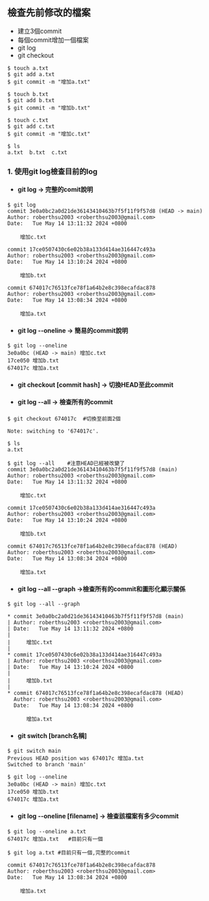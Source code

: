 ## 檢查先前修改的檔案
- 建立3個commit
- 每個commit增加一個檔案
- git log
- git checkout

```
$ touch a.txt
$ git add a.txt
$ git commit -m "增加a.txt"

$ touch b.txt
$ git add b.txt
$ git commit -m "增加b.txt"

$ touch c.txt
$ git add c.txt
$ git commit -m "增加c.txt"

$ ls
a.txt  b.txt  c.txt
```

### 1. 使用git log檢查目前的log
- #### git log -> 完整的comit說明

```
$ git log
commit 3e0a0bc2a0d21de36143410463b7f5f11f9f57d8 (HEAD -> main)
Author: roberthsu2003 <roberthsu2003@gmail.com>
Date:   Tue May 14 13:11:32 2024 +0800

    增加c.txt

commit 17ce0507430c6e02b38a133d414ae316447c493a
Author: roberthsu2003 <roberthsu2003@gmail.com>
Date:   Tue May 14 13:10:24 2024 +0800

    增加b.txt

commit 674017c76513fce78f1a64b2e8c398ecafdac878
Author: roberthsu2003 <roberthsu2003@gmail.com>
Date:   Tue May 14 13:08:34 2024 +0800

    增加a.txt

```

- #### git log --oneline -> 簡易的commit說明

```
$ git log --oneline
3e0a0bc (HEAD -> main) 增加c.txt
17ce050 增加b.txt
674017c 增加a.txt
```

- #### git checkout [commit hash] -> 切換HEAD至此commit
- #### git log --all -> 檢查所有的commit

```
$ git checkout 674017c  #切換至前面2個

Note: switching to '674017c'.

$ ls
a.txt

$ git log --all    #注意HEAD已經被改變了
commit 3e0a0bc2a0d21de36143410463b7f5f11f9f57d8 (main)
Author: roberthsu2003 <roberthsu2003@gmail.com>
Date:   Tue May 14 13:11:32 2024 +0800

    增加c.txt

commit 17ce0507430c6e02b38a133d414ae316447c493a
Author: roberthsu2003 <roberthsu2003@gmail.com>
Date:   Tue May 14 13:10:24 2024 +0800

    增加b.txt

commit 674017c76513fce78f1a64b2e8c398ecafdac878 (HEAD)
Author: roberthsu2003 <roberthsu2003@gmail.com>
Date:   Tue May 14 13:08:34 2024 +0800

    增加a.txt

```

- #### git log --all --graph ->檢查所有的commit和圖形化顯示關係

```
$ git log --all --graph

* commit 3e0a0bc2a0d21de36143410463b7f5f11f9f57d8 (main)
| Author: roberthsu2003 <roberthsu2003@gmail.com>
| Date:   Tue May 14 13:11:32 2024 +0800
| 
|     增加c.txt
| 
* commit 17ce0507430c6e02b38a133d414ae316447c493a
| Author: roberthsu2003 <roberthsu2003@gmail.com>
| Date:   Tue May 14 13:10:24 2024 +0800
| 
|     增加b.txt
| 
* commit 674017c76513fce78f1a64b2e8c398ecafdac878 (HEAD)
  Author: roberthsu2003 <roberthsu2003@gmail.com>
  Date:   Tue May 14 13:08:34 2024 +0800
  
      增加a.txt
```

- #### git switch [branch名稱]

```
$ git switch main
Previous HEAD position was 674017c 增加a.txt
Switched to branch 'main'

$ git log --oneline
3e0a0bc (HEAD -> main) 增加c.txt
17ce050 增加b.txt
674017c 增加a.txt
```

- #### git log --oneline [filename] -> 檢查該檔案有多少commit

```
$ git log --oneline a.txt
674017c 增加a.txt   #目前只有一個
```

```
$ git log a.txt #目前只有一個,完整的commit

commit 674017c76513fce78f1a64b2e8c398ecafdac878
Author: roberthsu2003 <roberthsu2003@gmail.com>
Date:   Tue May 14 13:08:34 2024 +0800

    增加a.txt

```


